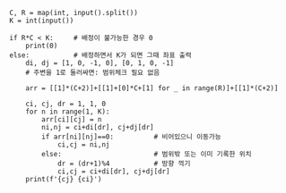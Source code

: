     C, R = map(int, input().split())
    K = int(input())

    if R*C < K:     # 배정이 불가능한 경우 0
        print(0)
    else:           # 배정하면서 K가 되면 그때 좌표 출력
        di, dj = [1, 0, -1, 0], [0, 1, 0, -1]
        # 주변을 1로 둘러싸면: 범위체크 필요 없음

        arr = [[1]*(C+2)]+[[1]+[0]*C+[1] for _ in range(R)]+[[1]*(C+2)]

        ci, cj, dr = 1, 1, 0
        for n in range(1, K):
            arr[ci][cj] = n
            ni,nj = ci+di[dr], cj+dj[dr]
            if arr[ni][nj]==0:          # 비어있으니 이동가능
                ci,cj = ni,nj
            else:                       # 범위밖 또는 이미 기록한 위치
                dr = (dr+1)%4           # 방향 꺽기
                ci,cj = ci+di[dr], cj+dj[dr]
        print(f'{cj} {ci}')